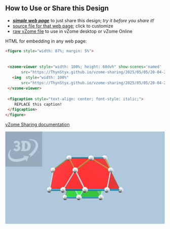 
## How to Use or Share this Design

 - [***simple web page***](<https://ThynStyx.github.io/vzome-sharing/2025/05/05/20-04-29-Module-G/>) to just share this design; *try it before you share it!*
 - [source file for that web page](<https://github.com/ThynStyx/vzome-sharing/edit/main/2025/05/05/20-04-29-Module-G/index.md>); click to customize
 - [raw vZome file](<https://raw.githubusercontent.com/ThynStyx/vzome-sharing/main/2025/05/05/20-04-29-Module-G/Module-G.vZome>) to use in vZome desktop or vZome Online
 
 HTML for embedding in any web page:
 ```html
<figure style="width: 87%; margin: 5%">
  
  
  <vzome-viewer style="width: 100%; height: 60dvh" show-scenes='named'
        src="https://ThynStyx.github.io/vzome-sharing/2025/05/05/20-04-29-Module-G/Module-G.vZome" >
    <img  style="width: 100%"
        src="https://ThynStyx.github.io/vzome-sharing/2025/05/05/20-04-29-Module-G/Module-G.png" >
  </vzome-viewer>

  <figcaption style="text-align: center; font-style: italic;">
     REPLACE this caption!
  </figcaption>
</figure>

 ```

[vZome Sharing documentation](https://vzome.github.io/vzome/sharing.html#how-it-works)

![Image](<Module-G.png>)

